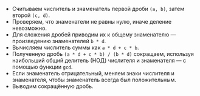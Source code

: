 - Считываем числитель и знаменатель первой дроби `(a, b)`, затем второй `(c, d)`.
- Проверяем, что знаменатели не равны нулю, иначе деление невозможно.
- Для сложения дробей приводим их к общему знаменателю — произведению знаменателей `b * d`.
- Вычисляем числитель суммы как `a * d + c * b`.
- Полученную дробь `(a * d + c * b) / (b * d)` сокращаем, используя наибольший общий делитель (НОД) числителя и знаменателя — с помощью функции `gcd`.
- Если знаменатель отрицательный, меняем знаки числителя и знаменателя, чтобы знаменатель всегда был положительным.
- Выводим сокращённую дробь.
